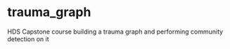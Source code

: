 # trauma_graph
HDS Capstone course building a trauma graph and performing community detection on it
